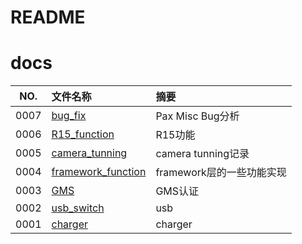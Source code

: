 # README

# docs

NO.|文件名称|摘要
:--:|:--|:--
0007| [bug_fix](docs/0007_bug_fix/README.md) | Pax Misc Bug分析
0006| [R15_function](docs/0006_R15_function/README.md) | R15功能
0005| [camera_tunning](docs/0005_camera_tunning/README.md) | camera tunning记录
0004| [framework_function](docs/0004_framework_function/README.md) | framework层的一些功能实现
0003| [GMS](docs/0003_GMS/README.md) | GMS认证
0002| [usb_switch](docs/0002_usb_switch/README.md) | usb
0001| [charger](docs/0001_charger/README.md) | charger
